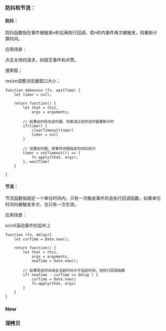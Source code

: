 ### 防抖和节流：

#### 防抖：

防抖函数指在事件被触发n秒后再执行回调，若n秒内事件再次被触发，则重新计算时间。

应用场景：

点击太快的请求，如提交事件和点赞。

搜索框；

resize调整浏览器窗口大小；

```
function debounce (fn, waitTime) {
	let timer = null;
	
	return function() {
		let that = this,
			args = arguments;
		
		// 如果此时存在定时器，则取消之前的定时器重新计时
		if(timer) {
			clearTimeout(timer)
			timer = null
		}
		
		// 设置定时器，使事件间隔指定时间后执行
		timer = setTimeout(() => {
			fn.apply(that, args);
		}, waitTime)
	}

}
```



#### 节流：

节流函数指规定一个单位时间内，只有一次触发事件的会执行回调函数，如果单位时间内被触发多次，也只有一次生效。

应用场景：

scroll滚动事件的监听上

```
function (fn, delay){
	let curTime = Date.now();
	
	return function() {
		let that = this,
			args = arguments,
			nowTime = Date.now();
		
		// 如果现在时间减去当前时间大于指定时间，则执行回调函数
		if( nowTime - curTime >= delay ) {
			curTime = Date.now()
			fn.apply(that, args)
		}
	}
}
```



### New



### 深拷贝


